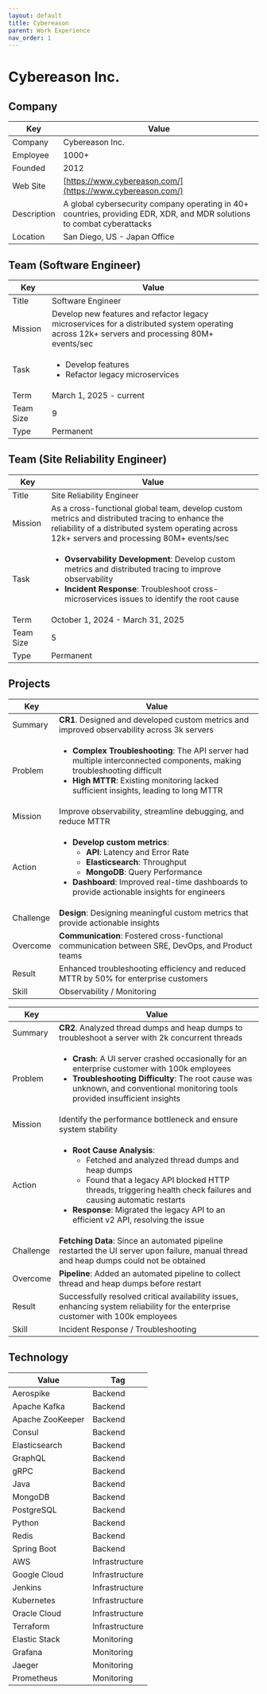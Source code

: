 ```yaml
---
layout: default
title: Cybereason
parent: Work Experience
nav_order: 1
---
```


# Cybereason Inc.

## Company

| Key         | Value                                                                                                             |
| ----------- | ----------------------------------------------------------------------------------------------------------------- |
| Company     | Cybereason Inc.                                                                                                   |
| Employee    | 1000+                                                                                                             |
| Founded     | 2012                                                                                                              |
| Web Site    | [https://www.cybereason.com/](https://www.cybereason.com/)                                                        |
| Description | A global cybersecurity company operating in 40+ countries, providing EDR, XDR, and MDR solutions to combat cyberattacks |
| Location    | San Diego, US - Japan Office                                                                                      |

## Team (Software Engineer)

<table>
  <thead>
    <tr>
      <th>Key</th>
      <th>Value</th>
    </tr>
  </thead>
  <tbody>
    <tr>
      <td>Title</td>
      <td>Software Engineer</td>
    </tr>
    <tr>
      <td>Mission</td>
      <td>Develop new features and refactor legacy microservices for a distributed system operating across 12k+ servers and processing 80M+ events/sec</td>
    </tr>
    <tr>
      <td>Task</td>
      <td><ul><li>Develop features</li><li>Refactor legacy microservices</li></ul></td>
    </tr>
    <tr>
      <td>Term</td>
      <td>March 1, 2025 - current</td>
    </tr>
    <tr>
      <td>Team Size</td>
      <td>9</td>
    </tr>
    <tr>
      <td>Type</td>
      <td>Permanent</td>
    </tr>
  </tbody>
</table>

## Team (Site Reliability Engineer)

<table>
  <thead>
    <tr>
      <th>Key</th>
      <th>Value</th>
    </tr>
  </thead>
  <tbody>
    <tr>
      <td>Title</td>
      <td>Site Reliability Engineer</td>
    </tr>
    <tr>
      <td>Mission</td>
      <td>As a cross-functional global team, develop custom metrics and distributed tracing to enhance the reliability of a distributed system operating across 12k+ servers and processing 80M+ events/sec</td>
    </tr>
    <tr>
      <td>Task</td>
      <td><ul><li><strong>Ovservability Development</strong>: Develop custom metrics and distributed tracing to improve observability</li><li><strong>Incident Response</strong>: Troubleshoot cross-microservices issues to identify the root cause</li></ul></td>
    </tr>
    <tr>
      <td>Term</td>
      <td>October 1, 2024 - March 31, 2025</td>
    </tr>
    <tr>
      <td>Team Size</td>
      <td>5</td>
    </tr>
    <tr>
      <td>Type</td>
      <td>Permanent</td>
    </tr>
  </tbody>
</table>

## Projects

<table>
  <thead>
    <tr>
      <th>Key</th>
      <th>Value</th>
    </tr>
  </thead>
  <tbody>
    <tr>
      <td>Summary</td>
      <td><strong>CR1</strong>. Designed and developed custom metrics and improved observability across 3k servers</td>
    </tr>
    <tr>
      <td>Problem</td>
      <td><ul><li><strong>Complex Troubleshooting</strong>: The API server had multiple interconnected components, making troubleshooting difficult</li><li><strong>High MTTR</strong>: Existing monitoring lacked sufficient insights, leading to long MTTR</li></ul></td>
    </tr>
    <tr>
      <td>Mission</td>
      <td>Improve observability, streamline debugging, and reduce MTTR</td>
    </tr>
    <tr>
      <td>Action</td>
      <td><ul><li><strong>Develop custom metrics</strong>:
        <ul>
          <li><strong>API</strong>: Latency and Error Rate</li>
          <li><strong>Elasticsearch</strong>: Throughput</li>
          <li><strong>MongoDB</strong>: Query Performance</li>
        </ul>
      </li><li><strong>Dashboard</strong>: Improved real-time dashboards to provide actionable insights for engineers</li></ul></td>
    </tr>
    <tr>
      <td>Challenge</td>
      <td><strong>Design</strong>: Designing meaningful custom metrics that provide actionable insights</td>
    </tr>
    <tr>
      <td>Overcome</td>
      <td><strong>Communication</strong>: Fostered cross-functional communication between SRE, DevOps, and Product teams</td>
    </tr>
    <tr>
      <td>Result</td>
      <td>Enhanced troubleshooting efficiency and reduced MTTR by 50% for enterprise customers</td>
    </tr>
    <tr>
      <td>Skill</td>
      <td>Observability / Monitoring</td>
    </tr>
  </tbody>
</table>

<table>
  <thead>
    <tr>
      <th>Key</th>
      <th>Value</th>
    </tr>
  </thead>
  <tbody>
    <tr>
      <td>Summary</td>
      <td><strong>CR2</strong>. Analyzed thread dumps and heap dumps to troubleshoot a server with 2k concurrent threads</td>
    </tr>
    <tr>
      <td>Problem</td>
      <td><ul><li><strong>Crash</strong>: A UI server crashed occasionally for an enterprise customer with 100k employees</li><li><strong>Troubleshooting Difficulty</strong>: The root cause was unknown, and conventional monitoring tools provided insufficient insights</li></ul></td>
    </tr>
    <tr>
      <td>Mission</td>
      <td>Identify the performance bottleneck and ensure system stability</td>
    </tr>
    <tr>
      <td>Action</td>
      <td><ul><li><strong>Root Cause Analysis</strong>:
          <ul>
            <li>Fetched and analyzed thread dumps and heap dumps</li>
            <li>Found that a legacy API blocked HTTP threads, triggering health check failures and causing automatic restarts</li>
          </ul>
        </li><li><strong>Response</strong>: Migrated the legacy API to an efficient v2 API, resolving the issue</li></ul></td>
    </tr>
    <tr>
      <td>Challenge</td>
      <td><strong>Fetching Data</strong>: Since an automated pipeline restarted the UI server upon failure, manual thread and heap dumps could not be obtained</td>
    </tr>
    <tr>
      <td>Overcome</td>
      <td><strong>Pipeline</strong>: Added an automated pipeline to collect thread and heap dumps before restart</td>
    </tr>
    <tr>
      <td>Result</td>
      <td>Successfully resolved critical availability issues, enhancing system reliability for the enterprise customer with 100k employees</td>
    </tr>
    <tr>
      <td>Skill</td>
      <td>Incident Response / Troubleshooting</td>
    </tr>
  </tbody>
</table>

## Technology

| Value            | Tag            |
| ---------------- | -------------- |
| Aerospike        | Backend        |
| Apache Kafka     | Backend        |
| Apache ZooKeeper | Backend        |
| Consul           | Backend        |
| Elasticsearch    | Backend        |
| GraphQL          | Backend        |
| gRPC             | Backend        |
| Java             | Backend        |
| MongoDB          | Backend        |
| PostgreSQL       | Backend        |
| Python           | Backend        |
| Redis            | Backend        |
| Spring Boot      | Backend        |
| AWS              | Infrastructure |
| Google Cloud     | Infrastructure |
| Jenkins          | Infrastructure |
| Kubernetes       | Infrastructure |
| Oracle Cloud     | Infrastructure |
| Terraform        | Infrastructure |
| Elastic Stack    | Monitoring     |
| Grafana          | Monitoring     |
| Jaeger           | Monitoring     |
| Prometheus       | Monitoring     | 